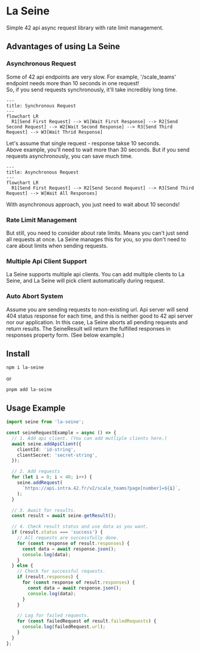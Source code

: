 # La Seine

Simple 42 api async request library with rate limit management.

## Advantages of using La Seine

### Asynchronous Request

Some of 42 api endpoints are very slow. For example, '/scale_teams' endpoint needs more than 10 seconds in one request!<br/>
So, if you send requests synchronously, it'll take incredibly long time.

```mermaid
---
title: Synchronous Request
---
flowchart LR
  R1[Send First Request] --> W1[Wait First Response] --> R2[Send Second Request] --> W2[Wait Second Response] --> R3[Send Third Request] --> W3[Wait Thrid Response]

```

Let's assume that single request - response takse 10 seconds.<br/>
Above example, you'll need to wait more than 30 seconds. But if you send requests asynchronously, you can save much time.

```mermaid
---
title: Asynchronous Request
---
flowchart LR
  R1[Send First Request] --> R2[Send Second Request] --> R3[Send Third Request] --> W[Wait All Responses]

```

With asynchronous approach, you just need to wait about 10 seconds!

### Rate Limit Management

But still, you need to consider about rate limits. Means you can't just send all requests at once. La Seine manages this for you, so you don't need to care about limits when sending requests.

### Multiple Api Client Support

La Seine supports multiple api clients. You can add multiple clients to La Seine, and La Seine will pick client automatically during request.

### Auto Abort System

Assume you are sending requests to non-existing url. Api server will send 404 status response for each time, and this is neither good to 42 api server nor our application. In this case, La Seine aborts all pending requests and return results. The SeineResult will return the fulfilled responses in responses property form. (See below example.)

## Install

```
npm i la-seine
```

or

```
pnpm add la-seine
```

## Usage Example

```ts
import seine from 'la-seine';

const seineRequestExample = async () => {
  // 1. Add api client. (You can add mutliple clients here.)
  await seine.addApiClient({
    clientId: 'id-string',
    clientSecret: 'secret-string',
  });

  // 2. Add requests
  for (let i = 0; i < 40; i++) {
    seine.addRequest(
      `https://api.intra.42.fr/v2/scale_teams?page[number]=${i}`,
    );
  }

  // 3. Await for results.
  const result = await seine.getResult();

  // 4. Check result status and use data as you want.
  if (result.status === 'success') {
    // All requests are successfully done.
    for (const response of result.responses) {
      const data = await response.json();
      console.log(data);
    }
  } else {
    // Check for successful requests.
    if (result.responses) {
      for (const response of result.responses) {
        const data = await response.json();
        console.log(data);
      }
    }

    // Log for failed requests.
    for (const failedRequest of result.failedRequests) {
      console.log(failedRequest.url);
    }
  }
};
```
